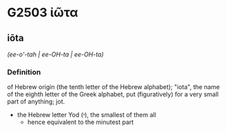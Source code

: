 # G2503 ἰῶτα

## iōta

_(ee-o'-tah | ee-OH-ta | ee-OH-ta)_

### Definition

of Hebrew origin (the tenth letter of the Hebrew alphabet); "iota", the name of the eighth letter of the Greek alphabet, put (figuratively) for a very small part of anything; jot.

- the Hebrew letter Yod (י), the smallest of them all
  - hence equivalent to the minutest part

